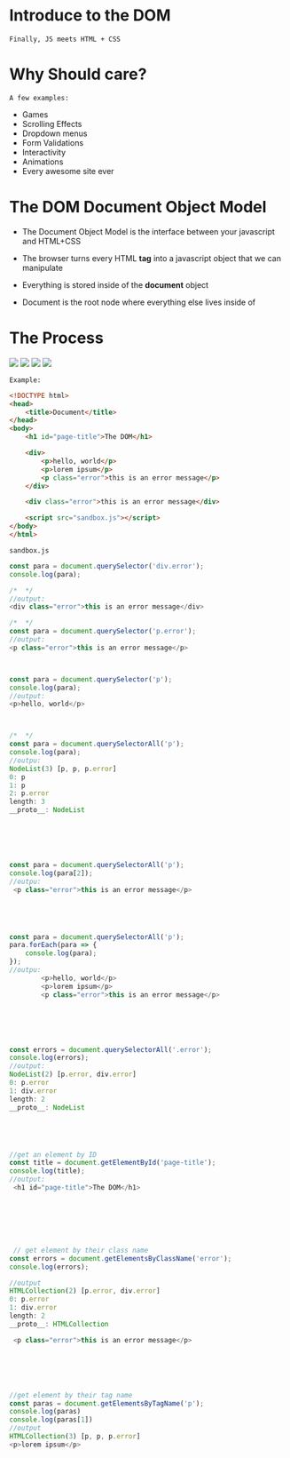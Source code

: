 # Introduce to the DOM
`Finally, JS meets HTML + CSS`

# Why Should care?
`A few examples:`
- Games
- Scrolling Effects
- Dropdown menus
- Form Validations
- Interactivity
- Animations
- Every awesome site ever

# The DOM Document Object Model
- The Document Object Model is the interface between your javascript and HTML+CSS

- The browser turns every HTML **tag** into a javascript object that we can manipulate
- Everything is stored inside of the **document** object

- Document is the root node where everything else lives inside of


# The Process
![](img/1.png)
![](img/2.png)
![](img/3.png)
![](img/4.png)


`Example:`
```html
<!DOCTYPE html>
<head>
    <title>Document</title>
</head>
<body>
    <h1 id="page-title">The DOM</h1>

    <div>
        <p>hello, world</p>
        <p>lorem ipsum</p>
        <p class="error">this is an error message</p>
    </div>

    <div class="error">this is an error message</div>

    <script src="sandbox.js"></script>
</body>
</html>
```

`sandbox.js`
```js
const para = document.querySelector('div.error');
console.log(para);

/*  */
//output:
<div class="error">this is an error message</div>

/*  */
const para = document.querySelector('p.error');
//output:
<p class="error">this is an error message</p>



const para = document.querySelector('p');
console.log(para);
//output:
<p>hello, world</p>



/*  */
const para = document.querySelectorAll('p');
console.log(para);
//outpu:
NodeList(3) [p, p, p.error]
0: p
1: p
2: p.error
length: 3
__proto__: NodeList






const para = document.querySelectorAll('p');
console.log(para[2]);
//outpu:
 <p class="error">this is an error message</p>





const para = document.querySelectorAll('p');
para.forEach(para => {
    console.log(para);
});
//outpu:
        <p>hello, world</p>
        <p>lorem ipsum</p>
        <p class="error">this is an error message</p>






const errors = document.querySelectorAll('.error');
console.log(errors);
//output:
NodeList(2) [p.error, div.error]
0: p.error
1: div.error
length: 2
__proto__: NodeList





//get an element by ID
const title = document.getElementById('page-title');
console.log(title);
//output:
 <h1 id="page-title">The DOM</h1>







 // get element by their class name
const errors = document.getElementsByClassName('error');
console.log(errors);

//output
HTMLCollection(2) [p.error, div.error]
0: p.error
1: div.error
length: 2
__proto__: HTMLCollection

 <p class="error">this is an error message</p>






//get element by their tag name
const paras = document.getElementsByTagName('p');
console.log(paras)
console.log(paras[1])
//output
HTMLCollection(3) [p, p, p.error]
<p>lorem ipsum</p>


```

